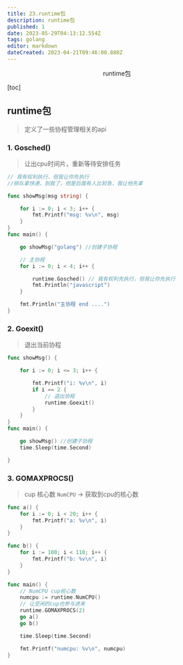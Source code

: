 ```yaml
---
title: 23.runtime包
description: runtime包
published: 1
date: 2023-05-29T04:13:12.554Z
tags: golang
editor: markdown
dateCreated: 2023-04-21T09:46:00.880Z
---
```


<center>runtime包</center>





[toc]



## runtime包

> 定义了一些协程管理相关的api



### 1. Gosched()

> 让出cpu时间片，重新等待安排任务

```go
// 我有权利执行，但我让你先执行
//排队拿快递，到我了，但是后面有人比较急，我让他先拿

func showMsg(msg string) {

	for i := 0; i < 3; i++ {
		fmt.Printf("msg: %v\n", msg)
	}
}
func main() {

	go showMsg("golang") //创建子协程

	// 主协程
	for i := 0; i < 4; i++ {

		runtime.Gosched() // 我有权利先执行，但我让你先执行
		fmt.Println("javascript")
	}

	fmt.Println("主协程 end ....")
}

```



### 2. Goexit()

> 退出当前协程

```go
func showMsg() {

	for i := 0; i <= 3; i++ {

		fmt.Printf("i: %v\n", i)
		if i == 2 {
			// 退出协程
			runtime.Goexit()
		}
	}
}
func main() {

	go showMsg() //创建子协程
	time.Sleep(time.Second)

}
```



### 3. GOMAXPROCS()

> cup 核心数  `NumCPU` -> 获取到cpu的核心数

```go
func a() {
	for i := 0; i < 20; i++ {
		fmt.Printf("a: %v\n", i)
	}
}

func b() {
	for i := 100; i < 110; i++ {
		fmt.Printf("b: %v\n", i)
	}
}

func main() {
	// NumCPU cup核心数
	numcpu := runtime.NumCPU()
	// 让空闲的cup也参与进来
	runtime.GOMAXPROCS(2)
	go a()
	go b()

	time.Sleep(time.Second)

	fmt.Printf("numcpu: %v\n", numcpu)
}
```








